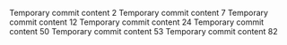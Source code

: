 Temporary commit content 2
Temporary commit content 7
Temporary commit content 12
Temporary commit content 24
Temporary commit content 50
Temporary commit content 53
Temporary commit content 82
